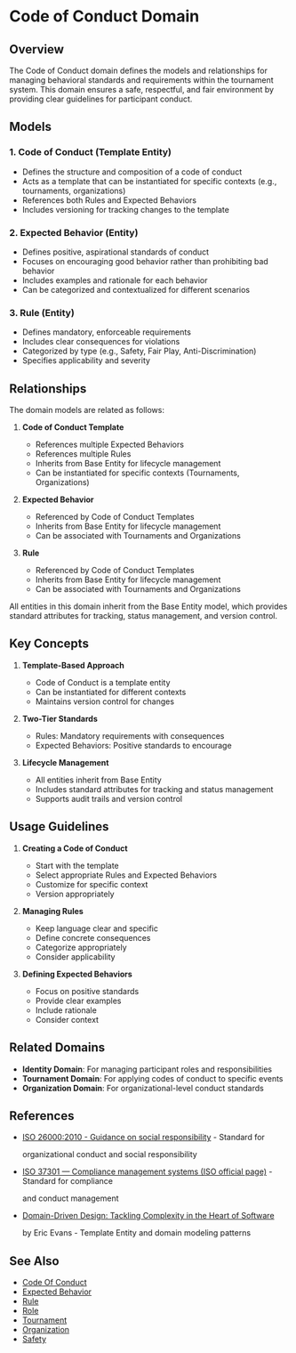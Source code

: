 # Code of Conduct Domain

## Overview

The Code of Conduct domain defines the models and relationships for managing behavioral standards and requirements
within the tournament system. This domain ensures a safe, respectful, and fair environment by providing clear guidelines
for participant conduct.

## Models

### 1. Code of Conduct (Template Entity)

- Defines the structure and composition of a code of conduct
- Acts as a template that can be instantiated for specific contexts (e.g., tournaments, organizations)
- References both Rules and Expected Behaviors
- Includes versioning for tracking changes to the template

### 2. Expected Behavior (Entity)

- Defines positive, aspirational standards of conduct
- Focuses on encouraging good behavior rather than prohibiting bad behavior
- Includes examples and rationale for each behavior
- Can be categorized and contextualized for different scenarios

### 3. Rule (Entity)

- Defines mandatory, enforceable requirements
- Includes clear consequences for violations
- Categorized by type (e.g., Safety, Fair Play, Anti-Discrimination)
- Specifies applicability and severity

## Relationships

The domain models are related as follows:

1. **Code of Conduct Template**
   - References multiple Expected Behaviors
   - References multiple Rules
   - Inherits from Base Entity for lifecycle management
   - Can be instantiated for specific contexts (Tournaments, Organizations)

2. **Expected Behavior**
   - Referenced by Code of Conduct Templates
   - Inherits from Base Entity for lifecycle management
   - Can be associated with Tournaments and Organizations

3. **Rule**
   - Referenced by Code of Conduct Templates
   - Inherits from Base Entity for lifecycle management
   - Can be associated with Tournaments and Organizations

All entities in this domain inherit from the Base Entity model, which provides standard attributes for tracking, status
management, and version control.

## Key Concepts

1. **Template-Based Approach**
   - Code of Conduct is a template entity
   - Can be instantiated for different contexts
   - Maintains version control for changes

2. **Two-Tier Standards**
   - Rules: Mandatory requirements with consequences
   - Expected Behaviors: Positive standards to encourage

3. **Lifecycle Management**
   - All entities inherit from Base Entity
   - Includes standard attributes for tracking and status management
   - Supports audit trails and version control

## Usage Guidelines

1. **Creating a Code of Conduct**
   - Start with the template
   - Select appropriate Rules and Expected Behaviors
   - Customize for specific context
   - Version appropriately

2. **Managing Rules**
   - Keep language clear and specific
   - Define concrete consequences
   - Categorize appropriately
   - Consider applicability

3. **Defining Expected Behaviors**
   - Focus on positive standards
   - Provide clear examples
   - Include rationale
   - Consider context

## Related Domains

- **Identity Domain**: For managing participant roles and responsibilities
- **Tournament Domain**: For applying codes of conduct to specific events
- **Organization Domain**: For organizational-level conduct standards

## References

- [ISO 26000:2010 - Guidance on social responsibility](https://www.iso.org/standard/42546.html) - Standard for

  organizational conduct and social responsibility

- [ISO 37301 — Compliance management systems (ISO official page)](https://www.iso.org/standard/75080.html) - Standard for compliance

   and conduct management

- [Domain-Driven Design: Tackling Complexity in the Heart of Software](https://www.amazon.com/Domain-Driven-Design-Tackling-Complexity-Software/dp/0321125215)

  by Eric Evans - Template Entity and domain modeling patterns

## See Also

- [Code Of Conduct](../code_of_conduct/code_of_conduct.md)
- [Expected Behavior](../code_of_conduct/expected_behavior.md)
- [Rule](../code_of_conduct/rule.md)
- [Role](../identity/role/role.md)
- [Tournament](../tournament/tournament.md)
- [Organization](../organization/organization.md)
- [Safety](../safety/safety.md)

